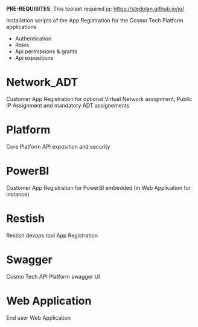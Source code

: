 __PRE-REQUISITES__: This toolset required jq: https://stedolan.github.io/jq/

Installation scripts of the App Registration for the Cosmo Tech Platform applications
* Authentication
* Roles
* Api permissions & grants
* Api expositions
# Network_ADT
Customer App Registration for optional Virtual Network assignment, Public IP Assignment and mandatory ADT assignements
# Platform
Core Platform API exposition and security
# PowerBI
Customer App Registration for PowerBI embedded (in Web Application for instance)
# Restish
Restish devops tool App Registration
# Swagger
Cosmo Tech API Platform swagger UI
# Web Application
End user Web Application
